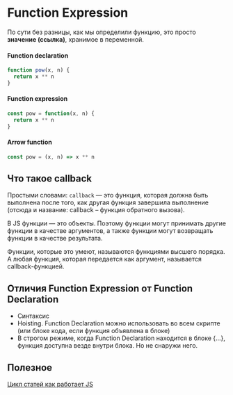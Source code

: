 # Function Expression

По сути без разницы, как мы определили функцию, это просто **значение (ссылка)**, 
хранимое в переменной.

#### Function declaration
```js
function pow(x, n) {
  return x ** n
}
```

#### Function expression
```js
const pow = function(x, n) {
  return x ** n
}
```

#### Arrow function
```js
const pow = (x, n) => x ** n
```

## Что такое callback

Простыми словами: `callback` — это функция, которая должна быть выполнена после того, как другая функция 
завершила выполнение (отсюда и название: callback – функция обратного вызова).

В JS функции — это объекты. Поэтому функции могут принимать другие функции в качестве 
аргументов, а также функции могут возвращать функции в качестве результата. 

Функции, которые это умеют, называются функциями высшего порядка. 
А любая функция, которая передается как аргумент, называется callback-функцией.

## Отличия Function Expression от Function Declaration

- Синтаксис
- Hoisting. Function Declaration можно использовать во всем скрипте (или блоке кода, если функция объявлена в блоке)
- В строгом режиме, когда Function Declaration находится в блоке {...}, 
  функция доступна везде внутри блока. Но не снаружи него.


## Полезное

[Цикл статей как работает JS](https://habr.com/ru/company/ruvds/blog/337042/)
